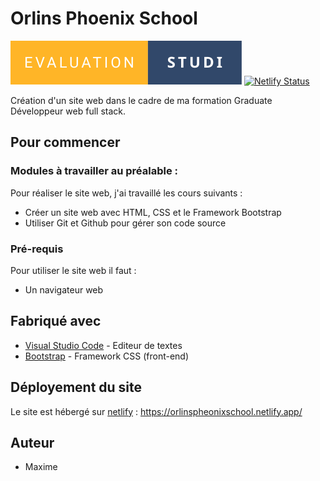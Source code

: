 # Orlins Phoenix School

[![](/images/evaluation-studi.svg)](https://forthebadge.com)
[![Netlify Status](https://api.netlify.com/api/v1/badges/6e67de23-ac27-4872-9542-6dbc7f79c946/deploy-status)](https://app.netlify.com/sites/orlinspheonixschool/deploys)

Création d'un site web dans le cadre de ma formation Graduate Développeur web full stack.

## Pour commencer

### Modules à travailler au préalable :

Pour réaliser le site web, j'ai travaillé les cours suivants :

- Créer un site web avec HTML, CSS et le Framework Bootstrap
- Utiliser Git et Github pour gérer son code source

### Pré-requis

Pour utiliser le site web il faut :

- Un navigateur web

## Fabriqué avec

* [Visual Studio Code](https://code.visualstudio.com/) - Editeur de textes
* [Bootstrap](https://getbootstrap.com/) - Framework CSS (front-end)

## Déployement du site

Le site est hébergé sur [netlify](https://www.netlify.com) :
https://orlinspheonixschool.netlify.app/

## Auteur

* Maxime